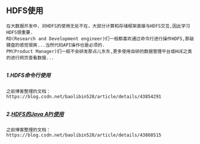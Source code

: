
## HDFS使用
    在大数据开发中，对HDFS的使用无处不在，大部分计算和存储框架直接与HDFS交互,因此学习HDFS很重要.
    RD(Research and Development engineer)们一般都喜欢通过命令行进行操作HDFS,那敲键盘的感觉很爽...当然代码API操作也是必须的.
    PM(Product Manager)们一般不会研发那点儿东东,更多使用自研的数据管理平台或HUE之类的进行网页查看数据...
##
##### 1.HDFS命令行使用
    之前博客整理的文档：https://blog.csdn.net/baolibin528/article/details/43854291  
##
##### 2.[HDFS的Java API使用](HdfsUtils.java)
    之前博客整理的文档：https://blog.csdn.net/baolibin528/article/details/43868515
